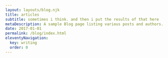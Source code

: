 ```yaml
---
layout: layouts/blog.njk
title: articles
subtitle: sometimes i think. and then i put the results of that here
metaDescription: A sample Blog page listing various posts and authors.
date: 2017-01-01
permalink: /blog/index.html
eleventyNavigation:
  key: writing
  order: 0
---
```


